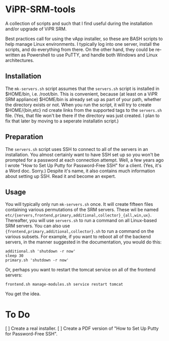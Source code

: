 # ViPR-SRM-tools
A collection of scripts and such that I find useful during the installation and/or upgrade of ViPR SRM.

Best practices call for using the vApp installer, so these are BASH scripts to help manage Linux environments.
I typically log into one server, install the scripts, and do everything from there.  On the other hand,
they could be re-written as Powershell to use PuTTY, and handle both Windows and Linux architectures.

## Installation
The `mk-servers.sh` script assumes that the `servers.sh` script is installed in $HOME/bin, i.e. /root/bin.
This is convenient, because (at least on a ViPR SRM appliance) $HOME/bin is already set up as part of your
path, whether the directory exists or not.  When you run the script, it will try to create $HOME/{bin,etc} 
nd create links from the supported tags to the `servers.sh` file.  (Yes, that file won't be there if the
directory was just created.  I plan to fix that later by moving to a seperate installatin script.)

## Preparation
The `servers.sh` script uses SSH to connect to all of the servers in an installation.  You almost certainly
want to have SSH set up so you won't be prompted for a password at each connection attempt.  Well, a few
years ago I wrote "How to Set Up Putty for Password-Free SSH" for a client.  (Yes, it's a Word doc.  Sorry.)
Despite it's name, it also contains much information about setting up SSH.  Read it and become an expert.

## Usage
You will typically only run `mk-servers.sh` once.  It will create fifteen files containing various permutations
of the SRM servers.  These wil be named `etc/{servers,frontend,primary,additional,collector}_{all,win,ux}`.
Thereafter, you will use `servers.sh` to run a command on all Linux-based SRM servers.  You can also use 
`{frontend,primary,additional,collector}.sh` to run a command on the various subsets.  For example, if you
want to reboot all of the backend servers, in the manner suggested in the documentation, you would do this:

    additional.sh 'shutdown -r now'
    sleep 30
    primary.sh 'shutdown -r now'

Or, perhaps you want to restart the tomcat service on all of the frontend servers:

    frontend.sh manage-modules.sh service restart tomcat

You get the idea.

# To Do
[ ] Create a real installer.
[ ] Create a PDF version of "How to Set Up Putty for Password-Free SSH".
